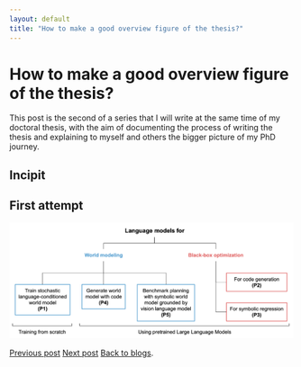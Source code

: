```yaml
---
layout: default
title: "How to make a good overview figure of the thesis?"
---
```


# How to make a good overview figure of the thesis?

This post is the second of a series that I will write at the same time of my doctoral thesis, with the aim of documenting the process of writing the thesis and explaining to myself and others the bigger picture of my PhD journey.

## Incipit

## First attempt


![First attempt](/assets/img/thesis/overview_figure.png)

[Previous post](thesis_summary_reflections.md)
[Next post](research_questions.md)
[Back to blogs](../blog.md).